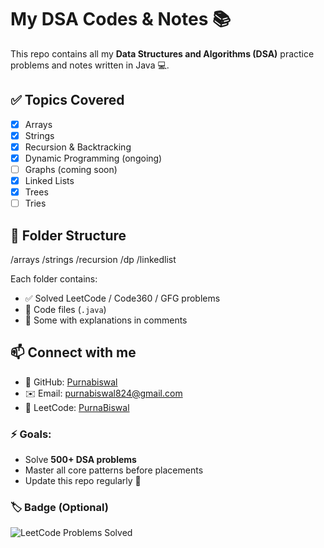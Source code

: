 # My DSA Codes & Notes 📚

This repo contains all my **Data Structures and Algorithms (DSA)** practice problems and notes written in Java 💻.

## ✅ Topics Covered

- [x] Arrays
- [x] Strings
- [x] Recursion & Backtracking
- [x] Dynamic Programming (ongoing)
- [ ] Graphs (coming soon)
- [x] Linked Lists
- [x] Trees
- [ ] Tries

## 📁 Folder Structure
/arrays
/strings
/recursion
/dp
/linkedlist



Each folder contains:
- ✅ Solved LeetCode / Code360 / GFG problems
- 📄 Code files (`.java`)
- 📝 Some with explanations in comments



## 📫 Connect with me

- 💼 GitHub: [Purnabiswal](https://github.com/Purnabiswal)
- ✉️ Email: purnabiswal824@gmail.com
- 🎯 LeetCode: [PurnaBiswal](leetcode.com/Purnabiswal)



### ⚡ Goals:
- Solve **500+ DSA problems**
- Master all core patterns before placements
- Update this repo regularly 💪



### 🏷️ Badge (Optional)

![LeetCode Problems Solved](https://img.shields.io/badge/LeetCode-90%2B-blue?style=flat&logo=leetcode)
